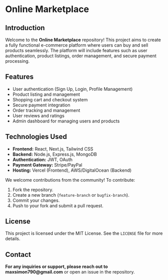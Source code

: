 # Online Marketplace

## Introduction

Welcome to the **Online Marketplace** repository! This project aims to create a fully functional e-commerce platform where users can buy and sell products seamlessly. The platform will include features such as user authentication, product listings, order management, and secure payment processing.

## Features

- User authentication (Sign Up, Login, Profile Management)
- Product listing and management
- Shopping cart and checkout system
- Secure payment integration
- Order tracking and management
- User reviews and ratings
- Admin dashboard for managing users and products

## Technologies Used

- **Frontend:** React, Next.js, Tailwind CSS
- **Backend:** Node.js, Express.js, MongoDB
- **Authentication:** JWT, OAuth
- **Payment Gateway:** Stripe/PayPal
- **Hosting:** Vercel (Frontend), AWS/DigitalOcean (Backend)



We welcome contributions from the community! To contribute:

1. Fork the repository.
2. Create a new branch (`feature-branch` or `bugfix-branch`).
3. Commit your changes.
4. Push to your fork and submit a pull request.

## License

This project is licensed under the MIT License. See the `LICENSE` file for more details.

## Contact

**For any inquiries or support, please reach out to maxsimon790\@gmail.com** or open an issue in the repository.

